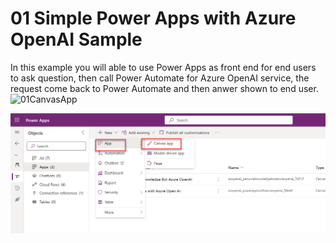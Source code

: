 # 01 Simple Power Apps with Azure OpenAI Sample

In this example you will able to use Power Apps as front end for end users to ask question, then call Power Automate for Azure OpenAI service, the request come back to Power Automate and then anwer shown to end user. 
![01CanvasApp](https://github.com/aarohbits/PowerAppsWorkShopAOAI/assets/35991723/c8f29910-adbc-428a-9e32-92fbe46bdf6f)


![Power Apps](images/01CanvasApp.png)